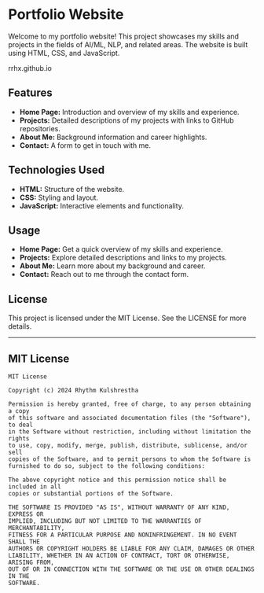 # Portfolio Website
Welcome to my portfolio website! This project showcases my skills and projects in the fields of AI/ML, NLP, and related areas. The website is built using HTML, CSS, and JavaScript.

rrhx.github.io


## Features

- **Home Page:** Introduction and overview of my skills and experience.
- **Projects:** Detailed descriptions of my projects with links to GitHub repositories.
- **About Me:** Background information and career highlights.
- **Contact:** A form to get in touch with me.

## Technologies Used

- **HTML:** Structure of the website.
- **CSS:** Styling and layout.
- **JavaScript:** Interactive elements and functionality.

## Usage

- **Home Page:** Get a quick overview of my skills and experience.
- **Projects:** Explore detailed descriptions and links to my projects.
- **About Me:** Learn more about my background and career.
- **Contact:** Reach out to me through the contact form.

## License

This project is licensed under the MIT License. See the LICENSE for more details.

---

## MIT License

```text
MIT License

Copyright (c) 2024 Rhythm Kulshrestha

Permission is hereby granted, free of charge, to any person obtaining a copy
of this software and associated documentation files (the "Software"), to deal
in the Software without restriction, including without limitation the rights
to use, copy, modify, merge, publish, distribute, sublicense, and/or sell
copies of the Software, and to permit persons to whom the Software is
furnished to do so, subject to the following conditions:

The above copyright notice and this permission notice shall be included in all
copies or substantial portions of the Software.

THE SOFTWARE IS PROVIDED "AS IS", WITHOUT WARRANTY OF ANY KIND, EXPRESS OR
IMPLIED, INCLUDING BUT NOT LIMITED TO THE WARRANTIES OF MERCHANTABILITY,
FITNESS FOR A PARTICULAR PURPOSE AND NONINFRINGEMENT. IN NO EVENT SHALL THE
AUTHORS OR COPYRIGHT HOLDERS BE LIABLE FOR ANY CLAIM, DAMAGES OR OTHER
LIABILITY, WHETHER IN AN ACTION OF CONTRACT, TORT OR OTHERWISE, ARISING FROM,
OUT OF OR IN CONNECTION WITH THE SOFTWARE OR THE USE OR OTHER DEALINGS IN THE
SOFTWARE.
```
